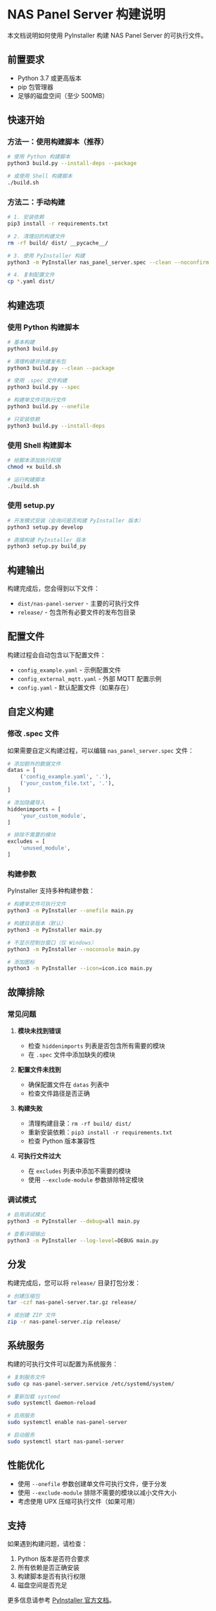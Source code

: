 # NAS Panel Server 构建说明

本文档说明如何使用 PyInstaller 构建 NAS Panel Server 的可执行文件。

## 前置要求

- Python 3.7 或更高版本
- pip 包管理器
- 足够的磁盘空间（至少 500MB）

## 快速开始

### 方法一：使用构建脚本（推荐）

```bash
# 使用 Python 构建脚本
python3 build.py --install-deps --package

# 或使用 Shell 构建脚本
./build.sh
```

### 方法二：手动构建

```bash
# 1. 安装依赖
pip3 install -r requirements.txt

# 2. 清理旧的构建文件
rm -rf build/ dist/ __pycache__/

# 3. 使用 PyInstaller 构建
python3 -m PyInstaller nas_panel_server.spec --clean --noconfirm

# 4. 复制配置文件
cp *.yaml dist/
```

## 构建选项

### 使用 Python 构建脚本

```bash
# 基本构建
python3 build.py

# 清理构建并创建发布包
python3 build.py --clean --package

# 使用 .spec 文件构建
python3 build.py --spec

# 构建单文件可执行文件
python3 build.py --onefile

# 只安装依赖
python3 build.py --install-deps
```

### 使用 Shell 构建脚本

```bash
# 给脚本添加执行权限
chmod +x build.sh

# 运行构建脚本
./build.sh
```

### 使用 setup.py

```bash
# 开发模式安装（会询问是否构建 PyInstaller 版本）
python3 setup.py develop

# 直接构建 PyInstaller 版本
python3 setup.py build_py
```

## 构建输出

构建完成后，您会得到以下文件：

- `dist/nas-panel-server` - 主要的可执行文件
- `release/` - 包含所有必要文件的发布包目录

## 配置文件

构建过程会自动包含以下配置文件：

- `config_example.yaml` - 示例配置文件
- `config_external_mqtt.yaml` - 外部 MQTT 配置示例
- `config.yaml` - 默认配置文件（如果存在）

## 自定义构建

### 修改 .spec 文件

如果需要自定义构建过程，可以编辑 `nas_panel_server.spec` 文件：

```python
# 添加额外的数据文件
datas = [
    ('config_example.yaml', '.'),
    ('your_custom_file.txt', '.'),
]

# 添加隐藏导入
hiddenimports = [
    'your_custom_module',
]

# 排除不需要的模块
excludes = [
    'unused_module',
]
```

### 构建参数

PyInstaller 支持多种构建参数：

```bash
# 构建单文件可执行文件
python3 -m PyInstaller --onefile main.py

# 构建目录版本（默认）
python3 -m PyInstaller main.py

# 不显示控制台窗口（仅 Windows）
python3 -m PyInstaller --noconsole main.py

# 添加图标
python3 -m PyInstaller --icon=icon.ico main.py
```

## 故障排除

### 常见问题

1. **模块未找到错误**
   - 检查 `hiddenimports` 列表是否包含所有需要的模块
   - 在 `.spec` 文件中添加缺失的模块

2. **配置文件未找到**
   - 确保配置文件在 `datas` 列表中
   - 检查文件路径是否正确

3. **构建失败**
   - 清理构建目录：`rm -rf build/ dist/`
   - 重新安装依赖：`pip3 install -r requirements.txt`
   - 检查 Python 版本兼容性

4. **可执行文件过大**
   - 在 `excludes` 列表中添加不需要的模块
   - 使用 `--exclude-module` 参数排除特定模块

### 调试模式

```bash
# 启用调试模式
python3 -m PyInstaller --debug=all main.py

# 查看详细输出
python3 -m PyInstaller --log-level=DEBUG main.py
```

## 分发

构建完成后，您可以将 `release/` 目录打包分发：

```bash
# 创建压缩包
tar -czf nas-panel-server.tar.gz release/

# 或创建 ZIP 文件
zip -r nas-panel-server.zip release/
```

## 系统服务

构建的可执行文件可以配置为系统服务：

```bash
# 复制服务文件
sudo cp nas-panel-server.service /etc/systemd/system/

# 重新加载 systemd
sudo systemctl daemon-reload

# 启用服务
sudo systemctl enable nas-panel-server

# 启动服务
sudo systemctl start nas-panel-server
```

## 性能优化

- 使用 `--onefile` 参数创建单文件可执行文件，便于分发
- 使用 `--exclude-module` 排除不需要的模块以减小文件大小
- 考虑使用 UPX 压缩可执行文件（如果可用）

## 支持

如果遇到构建问题，请检查：

1. Python 版本是否符合要求
2. 所有依赖是否正确安装
3. 构建脚本是否有执行权限
4. 磁盘空间是否充足

更多信息请参考 [PyInstaller 官方文档](https://pyinstaller.readthedocs.io/)。
